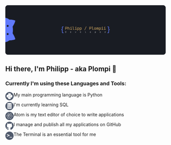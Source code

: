 <img src="https://github.com/Plompi/Plompi/blob/master/assets/GitHubBanner2.png">

## Hi there, I'm Philipp - aka Plompi 👋

### Currently I'm using these Languages and Tools:

<img align="left" height="26" width="26" src="https://github.com/Plompi/Plompi/blob/master/assets/1.png" />My main programming language is Python

<img align="left" height="26" width="26" src="https://github.com/Plompi/Plompi/blob/master/assets/2.png" />I'm currently learning SQL

<img align="left" height="26" width="26" src="https://github.com/Plompi/Plompi/blob/master/assets/3.png" />Atom is my text editor of choice to write applications

<img align="left" height="26" width="26" src="https://github.com/Plompi/Plompi/blob/master/assets/4.png" />I manage and publish all my applications on GitHub

<img align="left" height="26" width="26" src="https://github.com/Plompi/Plompi/blob/master/assets/5.png" />The Terminal is an essential tool for me
